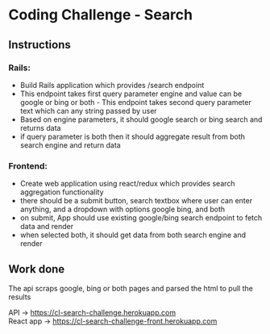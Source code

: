 # Coding Challenge - Search
## Instructions
### Rails: 
- Build Rails application which provides /search endpoint
- This endpoint takes first query parameter engine and value can be google or bing or both
- This endpoint takes second query parameter text which can any string passed by user
- Based on engine parameters, it should google search or bing search and returns data
- if query parameter is both then it should aggregate result from both search engine and return data
 
### Frontend:
- Create web application using react/redux which provides search aggregation functionality
- there should be a submit button, search textbox where user can enter anything, and a dropdown with options google bing, and both
- on submit, App should use existing google/bing search endpoint to fetch data and render
- when selected both, it should get data from both search engine and render

## Work done
The api scraps google, bing or both pages and parsed the html to pull the results

API -> https://cl-search-challenge.herokuapp.com \
React app -> https://cl-search-challenge-front.herokuapp.com
